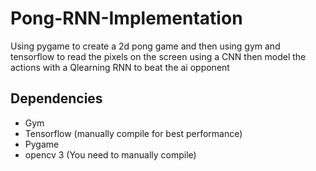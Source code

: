 # Pong-RNN-Implementation
Using pygame to create a 2d pong game and then using gym and tensorflow to read the pixels on the screen using a CNN then model the actions with a Qlearning RNN to beat the ai opponent

## Dependencies
* Gym
* Tensorflow (manually compile for best performance)
* Pygame
* opencv 3 (You need to manually compile)

